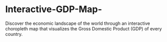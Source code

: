 # Interactive-GDP-Map-
 Discover the economic landscape of the world through an interactive choropleth map that visualizes the Gross Domestic Product (GDP) of every country. 
